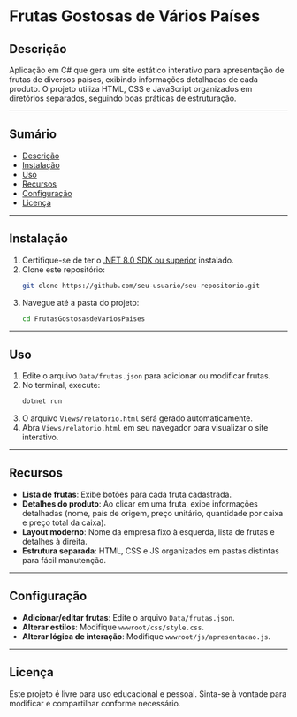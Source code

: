 # Frutas Gostosas de Vários Países

## Descrição

Aplicação em C# que gera um site estático interativo para apresentação de frutas de diversos países, exibindo informações detalhadas de cada produto. O projeto utiliza HTML, CSS e JavaScript organizados em diretórios separados, seguindo boas práticas de estruturação.

---

## Sumário

- [Descrição](#descrição)
- [Instalação](#instalação)
- [Uso](#uso)
- [Recursos](#recursos)
- [Configuração](#configuração)
- [Licença](#licença)

---

## Instalação

1. Certifique-se de ter o [.NET 8.0 SDK ou superior](https://dotnet.microsoft.com/download) instalado.
2. Clone este repositório:
   ```bash
   git clone https://github.com/seu-usuario/seu-repositorio.git
   ```
3. Navegue até a pasta do projeto:
   ```bash
   cd FrutasGostosasdeVariosPaises
   ```

---

## Uso

1. Edite o arquivo `Data/frutas.json` para adicionar ou modificar frutas.
2. No terminal, execute:
   ```bash
   dotnet run
   ```
3. O arquivo `Views/relatorio.html` será gerado automaticamente.
4. Abra `Views/relatorio.html` em seu navegador para visualizar o site interativo.

---

## Recursos

- **Lista de frutas**: Exibe botões para cada fruta cadastrada.
- **Detalhes do produto**: Ao clicar em uma fruta, exibe informações detalhadas (nome, país de origem, preço unitário, quantidade por caixa e preço total da caixa).
- **Layout moderno**: Nome da empresa fixo à esquerda, lista de frutas e detalhes à direita.
- **Estrutura separada**: HTML, CSS e JS organizados em pastas distintas para fácil manutenção.

---

## Configuração

- **Adicionar/editar frutas**: Edite o arquivo `Data/frutas.json`.
- **Alterar estilos**: Modifique `wwwroot/css/style.css`.
- **Alterar lógica de interação**: Modifique `wwwroot/js/apresentacao.js`.

---

## Licença

Este projeto é livre para uso educacional e pessoal. Sinta-se à vontade para modificar e compartilhar conforme necessário.